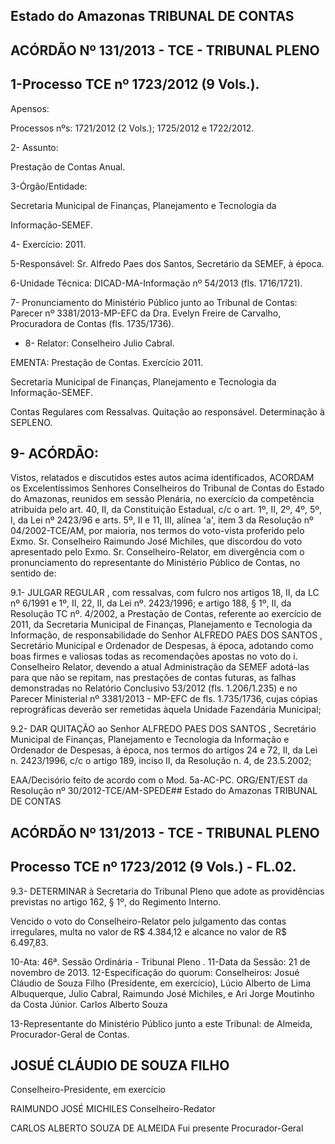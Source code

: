 
## Estado do Amazonas TRIBUNAL DE CONTAS

## ACÓRDÃO Nº 131/2013 - TCE - TRIBUNAL PLENO

## 1-Processo TCE nº 1723/2012 (9 Vols.).

Apensos:

Processos nºs: 1721/2012 (2 Vols.); 1725/2012 e 1722/2012.

2- Assunto:

Prestação de Contas Anual.

3-Órgão/Entidade:

Secretaria  Municipal  de  Finanças,  Planejamento  e  Tecnologia  da

Informação-SEMEF.

4- Exercício: 2011.

5-Responsável: Sr. Alfredo Paes dos Santos, Secretário da SEMEF, à época.

6-Unidade Técnica: DICAD-MA-Informação nº 54/2013 (fls. 1716/1721).

7-  Pronunciamento  do Ministério Público  junto  ao Tribunal  de Contas: Parecer  nº 3381/2013-MP-EFC da Dra.  Evelyn  Freire  de  Carvalho,  Procuradora  de  Contas  (fls. 1735/1736).

- 8- Relator: Conselheiro Julio Cabral.

EMENTA: Prestação de Contas. Exercício 2011.

Secretaria Municipal de Finanças,  Planejamento e Tecnologia da Informação-SEMEF.

Contas Regulares com Ressalvas. Quitação ao responsável. Determinação à SEPLENO.

## 9- ACÓRDÃO:

Vistos, relatados e discutidos estes autos acima identificados,  ACORDAM os Excelentíssimos Senhores Conselheiros do Tribunal de Contas do Estado do Amazonas, reunidos em sessão Plenária, no exercício da competência atribuída pelo  art.  40,  II, da Constituição Estadual, c/c o art. 1º, II, 2º, 4º, 5º, I, da Lei nº 2423/96 e arts. 5º, II e 11, III, alínea 'a', item 3 da Resolução nº 04/2002-TCE/AM, por maioria, nos termos do voto-vista proferido  pelo  Exmo.  Sr.  Conselheiro  Raimundo  José  Michiles,  que  discordou  do  voto apresentado pelo Exmo. Sr. Conselheiro-Relator, em divergência com o pronunciamento do representante do Ministério Público de Contas, no sentido de:

9.1- JULGAR REGULAR , com ressalvas, com fulcro nos artigos 18, II, da LC nº 6/1991 e 1º, II, 22, II, da Lei nº. 2423/1996; e artigo 188, § 1º, II, da Resolução TC nº. 4/2002, a Prestação de Contas, referente ao exercício de 2011, da Secretaria Municipal de Finanças, Planejamento e Tecnologia da Informação, de responsabilidade do Senhor ALFREDO  PAES  DOS  SANTOS ,  Secretário  Municipal  e  Ordenador  de  Despesas,  à época, adotando como boas firmes e valiosas todas as recomendações apostas no voto do i. Conselheiro Relator, devendo a atual Administração da SEMEF adotá-las para que não se repitam, nas prestações de contas futuras, as falhas demonstradas no Relatório Conclusivo 53/2012 (fls. 1.206/1.235) e no Parecer Ministerial nº 3381/2013 - MP-EFC de fls. 1.735/1736,  cujas  cópias  reprográficas  deverão  ser  remetidas  àquela  Unidade Fazendária Municipal;

9.2- DAR QUITAÇÃO ao Senhor ALFREDO PAES DOS SANTOS , Secretário Municipal  de  Finanças,  Planejamento  e  Tecnologia  da  Informação  e  Ordenador  de Despesas, à época, nos termos do artigos 24 e 72, II, da Lei  n. 2423/1996, c/c o artigo 189, inciso II, da Resolução n. 4, de 23.5.2002;

EAA/Decisório feito de acordo com o Mod. 5a-AC-PC. ORG/ENT/EST da Resolução nº 30/2012-TCE/AM-SPEDE## Estado do Amazonas TRIBUNAL DE CONTAS

## ACÓRDÃO Nº 131/2013 - TCE - TRIBUNAL PLENO

## Processo TCE nº 1723/2012 (9 Vols.) - FL.02.

9.3- DETERMINAR à Secretaria do Tribunal Pleno que adote as providências previstas no artigo 162, § 1º, do Regimento Interno.

Vencido o voto do Conselheiro-Relator pelo julgamento das contas irregulares, multa no valor de R$ 4.384,12 e alcance no valor de R$ 6.497,83.

10-Ata: 46ª. Sessão Ordinária - Tribunal Pleno . 11-Data da Sessão: 21 de novembro de 2013. 12-Especificação do quorum: Conselheiros: Josué Cláudio de Souza Filho (Presidente, em exercício), Lúcio Alberto de Lima Albuquerque, Julio Cabral, Raimundo José Michiles, e Ari  Jorge Moutinho da Costa Júnior. Carlos Alberto Souza

13-Representante do Ministério Público junto a este Tribunal: de Almeida, Procurador-Geral de Contas.

## JOSUÉ CLÁUDIO DE SOUZA FILHO

Conselheiro-Presidente, em exercício

RAIMUNDO JOSÉ MICHILES Conselheiro-Redator

CARLOS ALBERTO SOUZA DE ALMEIDA Fui presente Procurador-Geral